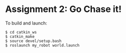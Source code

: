 # Assignment 2: Go Chase it!

To build and launch:
```
$ cd catkin_ws
$ catkin_make
$ source devel/setup.bash
$ roslaunch my_robot world.launch
```
